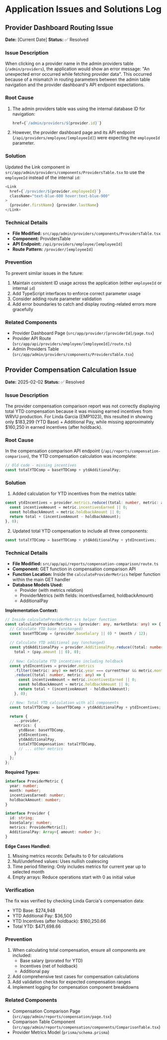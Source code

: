# Application Issues and Solutions Log

## Provider Dashboard Routing Issue
**Date:** [Current Date]
**Status:** ✅ Resolved

### Issue Description
When clicking on a provider name in the admin providers table (`/admin/providers`), the application would show an error message: "An unexpected error occurred while fetching provider data". This occurred because of a mismatch in routing parameters between the admin table navigation and the provider dashboard's API endpoint expectations.

### Root Cause
1. The admin providers table was using the internal database ID for navigation:
   ```typescript
   href={`/admin/providers/${provider.id}`}
   ```
2. However, the provider dashboard page and its API endpoint (`/api/providers/employee/[employeeId]`) were expecting the `employeeId` parameter.

### Solution
Updated the Link component in `src/app/admin/providers/components/ProvidersTable.tsx` to use the `employeeId` instead of the internal `id`:

```typescript
<Link 
  href={`/provider/${provider.employeeId}`}
  className="text-blue-600 hover:text-blue-900"
>
  {provider.firstName} {provider.lastName}
</Link>
```

### Technical Details
- **File Modified:** `src/app/admin/providers/components/ProvidersTable.tsx`
- **Component:** ProvidersTable
- **API Endpoint:** `/api/providers/employee/[employeeId]`
- **Route Pattern:** `/provider/[employeeId]`

### Prevention
To prevent similar issues in the future:
1. Maintain consistent ID usage across the application (either `employeeId` or internal `id`)
2. Add TypeScript interfaces to enforce correct parameter usage
3. Consider adding route parameter validation
4. Add error boundaries to catch and display routing-related errors more gracefully

### Related Components
- Provider Dashboard Page (`src/app/provider/[providerId]/page.tsx`)
- Provider API Route (`src/app/api/providers/employee/[employeeId]/route.ts`)
- Admin Providers Table (`src/app/admin/providers/components/ProvidersTable.tsx`)

## Provider Compensation Calculation Issue
**Date:** 2025-02-02
**Status:** ✅ Resolved

### Issue Description
The provider compensation comparison report was not correctly displaying total YTD compensation because it was missing earned incentives from WRVU production. For Linda Garcia (EMP1023), this resulted in showing only $183,299 (YTD Base) + Additional Pay, while missing approximately $160,250 in earned incentives (after holdback).

### Root Cause
In the compensation comparison API endpoint (`/api/reports/compensation-comparison`), the YTD compensation calculation was incomplete:
```typescript
// Old code - missing incentives
const totalYTDComp = baseYTDComp + ytdAdditionalPay;
```

### Solution
1. Added calculation for YTD incentives from the metrics table:
```typescript
const ytdIncentives = provider.metrics.reduce((total: number, metric: any) => {
  const incentiveAmount = metric.incentivesEarned || 0;
  const holdbackAmount = metric.holdbackAmount || 0;
  return total + (incentiveAmount - holdbackAmount);
}, 0);
```

2. Updated total YTD compensation to include all three components:
```typescript
const totalYTDComp = baseYTDComp + ytdAdditionalPay + ytdIncentives;
```

### Technical Details
- **File Modified:** `src/app/api/reports/compensation-comparison/route.ts`
- **Component:** GET function in compensation comparison API
- **Function Location:** Inside the `calculateProviderMetrics` helper function within the main GET handler
- **Database Models Used:** 
  - Provider (with metrics relation)
  - ProviderMetrics (with fields: incentivesEarned, holdbackAmount)
  - AdditionalPay

**Implementation Context:**
```typescript
// Inside calculateProviderMetrics helper function
const calculateProviderMetrics = (provider: any, marketData: any) => {
  // Calculate YTD base (unchanged)
  const baseYTDComp = (provider.baseSalary || 0) * (month / 12);
  
  // Calculate YTD additional pay (unchanged)
  const ytdAdditionalPay = provider.AdditionalPay.reduce((total: number, pay: any) => 
    total + (pay.amount || 0), 0);
  
  // New: Calculate YTD incentives including holdback
  const ytdIncentives = provider.metrics
    .filter((metric: any) => metric.year === currentYear && metric.month <= selectedMonth)
    .reduce((total: number, metric: any) => {
      const incentiveAmount = metric.incentivesEarned || 0;
      const holdbackAmount = metric.holdbackAmount || 0;
      return total + (incentiveAmount - holdbackAmount);
    }, 0);

  // New: Total YTD calculation with all components
  const totalYTDComp = baseYTDComp + ytdAdditionalPay + ytdIncentives;

  return {
    ...provider,
    metrics: {
      ytdBase: baseYTDComp,
      ytdIncentives,
      ytdAdditionalPay,
      totalYTDCompensation: totalYTDComp,
      // ... other metrics
    }
  };
};
```

**Required Types:**
```typescript
interface ProviderMetric {
  year: number;
  month: number;
  incentivesEarned: number;
  holdbackAmount: number;
}

interface Provider {
  id: string;
  baseSalary: number;
  metrics: ProviderMetric[];
  AdditionalPay: Array<{ amount: number }>;
}
```

**Edge Cases Handled:**
1. Missing metrics records: Defaults to 0 for calculations
2. Null/undefined values: Uses nullish coalescing
3. Time period filtering: Only includes metrics for current year up to selected month
4. Empty arrays: Reduce operations start with 0 as initial value

### Verification
The fix was verified by checking Linda Garcia's compensation data:
- YTD Base: $274,948
- YTD Additional Pay: $36,500
- YTD Incentives (after holdback): $160,250.66
- Total YTD: $471,698.66

### Prevention
1. When calculating total compensation, ensure all components are included:
   - Base salary (prorated for YTD)
   - Incentives (net of holdback)
   - Additional pay
2. Add comprehensive test cases for compensation calculations
3. Add validation checks for expected compensation ranges
4. Implement logging for compensation component breakdowns

### Related Components
- Compensation Comparison Page (`src/app/admin/reports/compensation/page.tsx`)
- Comparison Table Component (`src/app/admin/reports/compensation/components/ComparisonTable.tsx`)
- Provider Metrics Model (`prisma/schema.prisma`) 